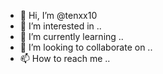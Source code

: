 - 👋 Hi, I’m @tenxx10
- 👀 I’m interested in ..
- 🌱 I’m currently learning ..
- 💞️ I’m looking to collaborate on ..
- 📫 How to reach me ..

